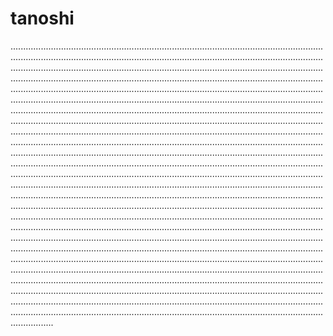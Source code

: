 # tanoshi

.........................................................................................................................................................................................................................................................................................................................................................................................................................................................................................................................................................................................................................................................................................................................................................................................................................................................................................................................................................................................................................................................................................................................................................................................................................................................................................................................................................................................................................................................................................................................................................................................................................................................................................................................................................................................................................................................................................................................................................................................................................................................................................................................................................................................................................................................................................................................................................................................................................................................................................................................................................................................................................................................................................................................................................................................................................................................................................................................................................................................................................................................................................................................................................................................................................................................................................................................................................................
